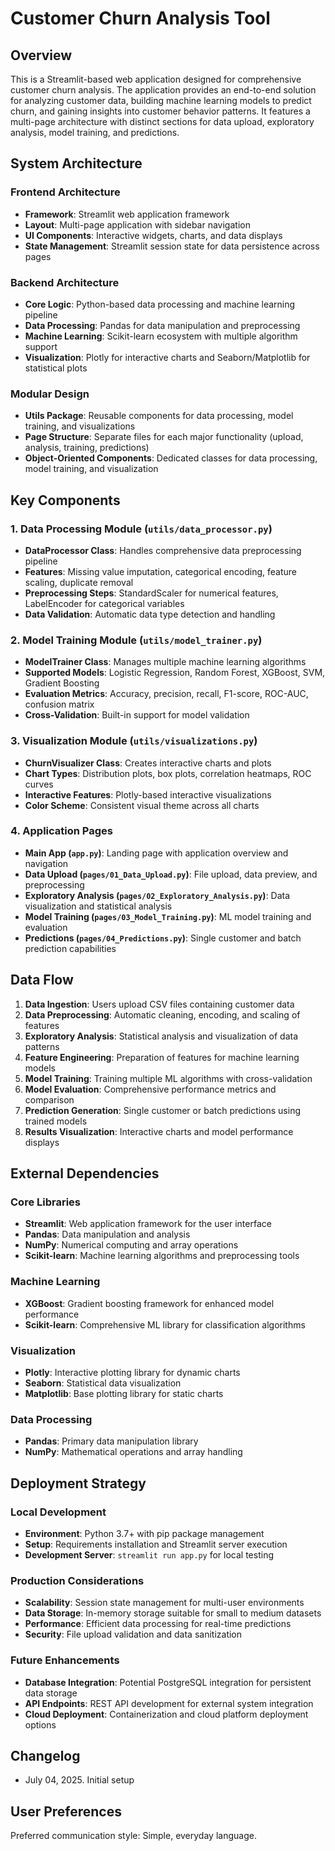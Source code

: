 # Customer Churn Analysis Tool

## Overview

This is a Streamlit-based web application designed for comprehensive customer churn analysis. The application provides an end-to-end solution for analyzing customer data, building machine learning models to predict churn, and gaining insights into customer behavior patterns. It features a multi-page architecture with distinct sections for data upload, exploratory analysis, model training, and predictions.

## System Architecture

### Frontend Architecture
- **Framework**: Streamlit web application framework
- **Layout**: Multi-page application with sidebar navigation
- **UI Components**: Interactive widgets, charts, and data displays
- **State Management**: Streamlit session state for data persistence across pages

### Backend Architecture
- **Core Logic**: Python-based data processing and machine learning pipeline
- **Data Processing**: Pandas for data manipulation and preprocessing
- **Machine Learning**: Scikit-learn ecosystem with multiple algorithm support
- **Visualization**: Plotly for interactive charts and Seaborn/Matplotlib for statistical plots

### Modular Design
- **Utils Package**: Reusable components for data processing, model training, and visualizations
- **Page Structure**: Separate files for each major functionality (upload, analysis, training, predictions)
- **Object-Oriented Components**: Dedicated classes for data processing, model training, and visualization

## Key Components

### 1. Data Processing Module (`utils/data_processor.py`)
- **DataProcessor Class**: Handles comprehensive data preprocessing pipeline
- **Features**: Missing value imputation, categorical encoding, feature scaling, duplicate removal
- **Preprocessing Steps**: StandardScaler for numerical features, LabelEncoder for categorical variables
- **Data Validation**: Automatic data type detection and handling

### 2. Model Training Module (`utils/model_trainer.py`)
- **ModelTrainer Class**: Manages multiple machine learning algorithms
- **Supported Models**: Logistic Regression, Random Forest, XGBoost, SVM, Gradient Boosting
- **Evaluation Metrics**: Accuracy, precision, recall, F1-score, ROC-AUC, confusion matrix
- **Cross-Validation**: Built-in support for model validation

### 3. Visualization Module (`utils/visualizations.py`)
- **ChurnVisualizer Class**: Creates interactive charts and plots
- **Chart Types**: Distribution plots, box plots, correlation heatmaps, ROC curves
- **Interactive Features**: Plotly-based interactive visualizations
- **Color Scheme**: Consistent visual theme across all charts

### 4. Application Pages
- **Main App (`app.py`)**: Landing page with application overview and navigation
- **Data Upload (`pages/01_Data_Upload.py`)**: File upload, data preview, and preprocessing
- **Exploratory Analysis (`pages/02_Exploratory_Analysis.py`)**: Data visualization and statistical analysis
- **Model Training (`pages/03_Model_Training.py`)**: ML model training and evaluation
- **Predictions (`pages/04_Predictions.py`)**: Single customer and batch prediction capabilities

## Data Flow

1. **Data Ingestion**: Users upload CSV files containing customer data
2. **Data Preprocessing**: Automatic cleaning, encoding, and scaling of features
3. **Exploratory Analysis**: Statistical analysis and visualization of data patterns
4. **Feature Engineering**: Preparation of features for machine learning models
5. **Model Training**: Training multiple ML algorithms with cross-validation
6. **Model Evaluation**: Comprehensive performance metrics and comparison
7. **Prediction Generation**: Single customer or batch predictions using trained models
8. **Results Visualization**: Interactive charts and model performance displays

## External Dependencies

### Core Libraries
- **Streamlit**: Web application framework for the user interface
- **Pandas**: Data manipulation and analysis
- **NumPy**: Numerical computing and array operations
- **Scikit-learn**: Machine learning algorithms and preprocessing tools

### Machine Learning
- **XGBoost**: Gradient boosting framework for enhanced model performance
- **Scikit-learn**: Comprehensive ML library for classification algorithms

### Visualization
- **Plotly**: Interactive plotting library for dynamic charts
- **Seaborn**: Statistical data visualization
- **Matplotlib**: Base plotting library for static charts

### Data Processing
- **Pandas**: Primary data manipulation library
- **NumPy**: Mathematical operations and array handling

## Deployment Strategy

### Local Development
- **Environment**: Python 3.7+ with pip package management
- **Setup**: Requirements installation and Streamlit server execution
- **Development Server**: `streamlit run app.py` for local testing

### Production Considerations
- **Scalability**: Session state management for multi-user environments
- **Data Storage**: In-memory storage suitable for small to medium datasets
- **Performance**: Efficient data processing for real-time predictions
- **Security**: File upload validation and data sanitization

### Future Enhancements
- **Database Integration**: Potential PostgreSQL integration for persistent data storage
- **API Endpoints**: REST API development for external system integration
- **Cloud Deployment**: Containerization and cloud platform deployment options

## Changelog
- July 04, 2025. Initial setup

## User Preferences

Preferred communication style: Simple, everyday language.
